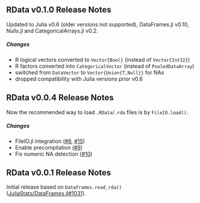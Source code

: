## RData v0.1.0 Release Notes

Updated to Julia v0.6 (older versions not supported), DataFrames.jl v0.10, Nulls.jl and CategoricalArrays.jl v0.2.

##### Changes
* R logical vectors converted to `Vector{Bool}` (instead of `Vector{Int32}`)
* R factors converted into `CategoricalVector` (instead of `PooledDataArray`)
* switched from `DataVector` to `Vector{Union{T,Null}}` for NAs
* dropped compatibility with Julia versions prior v0.6

## RData v0.0.4 Release Notes

Now the recommended way to load `.RData`/`.rda` files is by `FileIO.load()`.

##### Changes
* FileIO.jl integration ([#6], [#15])
* Enable precompilation ([#9])
* Fix numeric NA detection ([#10])

## RData v0.0.1 Release Notes

Initial release based on `DataFrames.read_rda()` ([JuliaStats/DataFrames.jl#1031]).

[#6]: https://github.com/JuliaStats/RData.jl/issues/6
[#9]: https://github.com/JuliaStats/RData.jl/issues/9
[#10]: https://github.com/JuliaStats/RData.jl/issues/10
[#15]: https://github.com/JuliaStats/RData.jl/issues/15

[JuliaStats/DataFrames.jl#1031]: https://github.com/JuliaStats/DataFrames.jl/pull/1031
